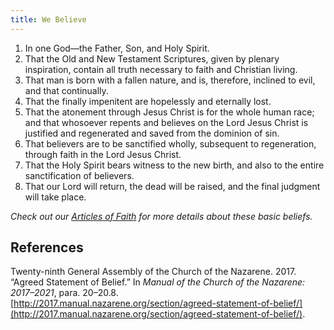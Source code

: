 ```yaml
---
title: We Believe
---
```


1. In one God—the Father, Son, and Holy Spirit.
2. That the Old and New Testament Scriptures, given by plenary inspiration, contain all truth necessary to faith and Christian living.
3. That man is born with a fallen nature, and is, therefore, inclined to evil, and that continually.
4. That the finally impenitent are hopelessly and eternally lost.
5. That the atonement through Jesus Christ is for the whole human race; and that whosoever repents and believes on the Lord Jesus Christ is justified and regenerated and saved from the dominion of sin.
6. That believers are to be sanctified wholly, subsequent to regeneration, through faith in the Lord Jesus Christ.
7. That the Holy Spirit bears witness to the new birth, and also to the entire sanctification of believers.
8. That our Lord will return, the dead will be raised, and the final judgment will take place.

_Check out our [Articles of Faith](/articles-of-faith/) for more details about these basic beliefs._

## References

Twenty-ninth General Assembly of the Church of the Nazarene. 2017. “Agreed Statement of Belief.” In _Manual of the Church of the Nazarene: 2017–2021_, para. 20–20.8. [http://2017.manual.nazarene.org/section/agreed-statement-of-belief/](http://2017.manual.nazarene.org/section/agreed-statement-of-belief/).
